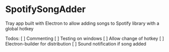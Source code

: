 # SpotifySongAdder
Tray app built with Electron to allow adding songs to Spotify library with a global hotkey

Todos:
[ ] Commenting
[ ] Testing on windows
[ ] Allow change of hotkey
[ ] Electron-builder for distribution
[ ] Sound notification if song added
